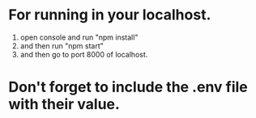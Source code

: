 # For running in your localhost.
1. open console and run "npm install"
2. and then run "npm start"
3. and then go to port 8000 of localhost.

# Don't forget to include the .env file with their value.